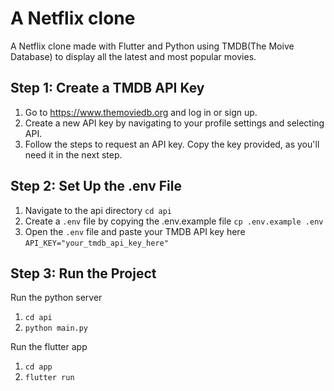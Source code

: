 # A Netflix clone

A Netflix clone made with Flutter and Python using TMDB(The Moive Database) to display all the latest and most popular movies.

## Step 1: Create a TMDB API Key

1. Go to https://www.themoviedb.org and log in or sign up.
2. Create a new API key by navigating to your profile settings and selecting API.
3. Follow the steps to request an API key. Copy the key provided, as you'll need it in the next step.

## Step 2: Set Up the .env File

1. Navigate to the api directory `cd api`
2. Create a `.env` file by copying the .env.example file `cp .env.example .env`
3. Open the `.env` file and paste your TMDB API key here `API_KEY="your_tmdb_api_key_here"`


## Step 3: Run the Project

Run the python server

1. `cd api`
2. `python main.py`

Run the flutter app

1. `cd app`
2. `flutter run`
